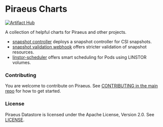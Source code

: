 # Piraeus Charts

[![Artifact Hub](https://img.shields.io/endpoint?url=https://artifacthub.io/badge/repository/piraeus-charts)](https://artifacthub.io/packages/search?repo=piraeus-charts)

A collection of helpful charts for Piraeus and other projects.

* [snapshot controller](./charts/snapshot-controller) deploys a snapshot controller for CSI snapshots.
* [snapshot validation webhook](./charts/snapshot-validation-webhook) offers stricter validation of snapshot resources.
* [linstor-scheduler](./charts/linstor-scheduler) offers smart scheduling for Pods using LINSTOR volumes.

### Contributing

You are welcome to contribute on Piraeus. See [CONTRIBUTING in the main repo](https://github.com/piraeusdatastore/piraeus/blob/master/CONTRIBUTING.md) for how to get started.

### License

Piraeus Datastore is licensed under the Apache License, Version 2.0. See [LICENSE](./LICENSE).
